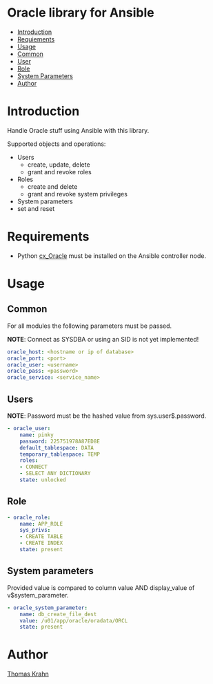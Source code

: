 Oracle library for Ansible
==========
- [Introduction](#introduction)
- [Requiements](#requirements)
- [Usage](#usage)
 - [Common](#common)
 - [User](#user)
 - [Role](#role)
 - [System Parameters](#system-parameters)
- [Author](#author)

# Introduction

Handle Oracle stuff using Ansible with this library.

Supported objects and operations:
- Users
  - create, update, delete
  - grant and revoke roles
- Roles
  - create and delete
  - grant and revoke system privileges
- System parameters
 - set and reset

# Requirements

- Python [cx_Oracle] must be installed on the Ansible controller node.

# Usage

## Common

For all modules the following parameters must be passed.

__NOTE__:  Connect as SYSDBA or using an SID is not yet implemented!

```yaml
oracle_host: <hostname or ip of database>
oracle_port: <port>
oracle_user: <username>
oracle_pass: <password>
oracle_service: <service_name>
```

## Users

__NOTE__: Password must be the hashed value from sys.user$.password.

```yaml
- oracle_user:
    name: pinky
    password: 225751978A87ED8E
    default_tablespace: DATA
    temporary_tablespace: TEMP
    roles:
    - CONNECT
    - SELECT ANY DICTIONARY
    state: unlocked
```

## Role

```yaml
- oracle_role:
    name: APP_ROLE
    sys_privs:
    - CREATE TABLE
    - CREATE INDEX
    state: present
```

## System parameters

Provided value is compared to column value AND display_value of v$system_parameter.

```yaml
- oracle_system_parameter:
    name: db_create_file_dest
    value: /u01/app/oracle/oradata/ORCL
    state: present
```

# Author

[Thomas Krahn](mailto:ntbc@gmx.net)

[cx_Oracle]: https://pypi.python.org/pypi/cx_Oracle
